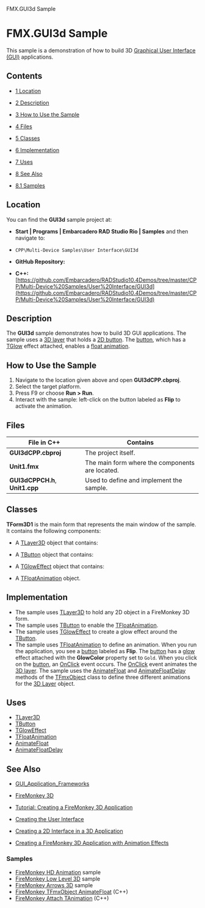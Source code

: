 FMX.GUI3d Sample[]()
# FMX.GUI3d Sample 


This sample is a demonstration of how to build 3D [Graphical User Interface (GUI)](http://en.wikipedia.org/wiki/Graphical_user_interface) applications.
## Contents



* [1 Location](#Location)
* [2 Description](#Description)
* [3 How to Use the Sample](#How_to_Use_the_Sample)
* [4 Files](#Files)
* [5 Classes](#Classes)
* [6 Implementation](#Implementation)
* [7 Uses](#Uses)
* [8 See Also](#See_Also)

* [8.1 Samples](#Samples)


## Location 

You can find the **GUI3d** sample project at:
* **Start | Programs | Embarcadero RAD Studio Rio | Samples** and then navigate to:

* `CPP\Multi-Device Samples\User Interface\GUI3d`

* **GitHub Repository:**

* **C++:**[https://github.com/Embarcadero/RADStudio10.4Demos/tree/master/CPP/Multi-Device%20Samples/User%20Interface/GUI3d](https://github.com/Embarcadero/RADStudio10.4Demos/tree/master/CPP/Multi-Device%20Samples/User%20Interface/GUI3d)

## Description 

The **GUI3d** sample demonstrates how to build 3D GUI applications. The sample uses a [3D layer](http://docwiki.embarcadero.com/Libraries/en/FMX.Layers3D.TLayer3D) that holds a [2D button](http://docwiki.embarcadero.com/Libraries/en/FMX.StdCtrls.TButton). The [button](http://docwiki.embarcadero.com/Libraries/en/FMX.StdCtrls.TButton), which has a [TGlow](http://docwiki.embarcadero.com/Libraries/en/FMX.Effects.TGlowEffect) effect attached, enables a [float animation](http://docwiki.embarcadero.com/Libraries/en/FMX.Ani.TFloatAnimation).
## How to Use the Sample 


1.  Navigate to the location given above and open **GUI3dCPP.cbproj**.
2.  Select the target platform.
3.  Press F9 or choose **Run > Run**.
4.  Interact with the sample: left-click on the button labeled as **Flip** to activate the animation.

## Files 



|**File in C++**                |**Contains**                                   |
|-------------------------------|-----------------------------------------------|
|**GUI3dCPP.cbproj**            |The project itself.                            |
|**Unit1.fmx**                  |The main form where the components are located.|
|**GUI3dCPPCH.h**, **Unit1.cpp**|Used to define and implement the sample.       |


## Classes 

**TForm3D1** is the main form that represents the main window of the sample. It contains the following components:
*  A [TLayer3D](http://docwiki.embarcadero.com/Libraries/en/FMX.Layers3D.TLayer3D) object that contains:

*  A [TButton](http://docwiki.embarcadero.com/Libraries/en/FMX.StdCtrls.TButton) object that contains:

*  A [TGlowEffect](http://docwiki.embarcadero.com/Libraries/en/FMX.Effects.TGlowEffect) object that contains:

*  A [TFloatAnimation](http://docwiki.embarcadero.com/Libraries/en/FMX.Ani.TFloatAnimation) object.

## Implementation 


*  The sample uses [TLayer3D](http://docwiki.embarcadero.com/Libraries/en/FMX.Layers3D.TLayer3D) to hold any 2D object in a FireMonkey 3D form.
*  The sample uses [TButton](http://docwiki.embarcadero.com/Libraries/en/FMX.StdCtrls.TButton) to enable the [TFloatAnimation](http://docwiki.embarcadero.com/Libraries/en/FMX.Ani.TFloatAnimation).
*  The sample uses [TGlowEffect](http://docwiki.embarcadero.com/Libraries/en/FMX.Effects.TGlowEffect) to create a glow effect around the [TButton](http://docwiki.embarcadero.com/Libraries/en/FMX.StdCtrls.TButton).
*  The sample uses [TFloatAnimation](http://docwiki.embarcadero.com/Libraries/en/FMX.Ani.TFloatAnimation) to define an animation.
When you run the application, you see a [button](http://docwiki.embarcadero.com/Libraries/en/FMX.StdCtrls.TButton) labeled as **Flip**. The [button](http://docwiki.embarcadero.com/Libraries/en/FMX.StdCtrls.TButton) has a [glow](http://docwiki.embarcadero.com/Libraries/en/FMX.Effects.TGlowEffect) effect attached with the **GlowColor** property set to `Gold`. When you click on the [button](http://docwiki.embarcadero.com/Libraries/en/FMX.StdCtrls.TButton), an [OnClick](http://docwiki.embarcadero.com/Libraries/en/FMX.Controls3D.TControl3D.OnClick) event occurs. The [OnClick](http://docwiki.embarcadero.com/Libraries/en/FMX.Controls3D.TControl3D.OnClick) event animates the [3D layer](http://docwiki.embarcadero.com/Libraries/en/FMX.Layers3D.TLayer3D). The sample uses the [AnimateFloat](http://docwiki.embarcadero.com/Libraries/en/FMX.Types.TFmxObject.AnimateFloat) and [AnimateFloatDelay](http://docwiki.embarcadero.com/Libraries/en/FMX.Types.TFmxObject.AnimateFloatDelay) methods of the [TFmxObject](http://docwiki.embarcadero.com/Libraries/en/FMX.Types.TFmxObject) class to define three different animations for the [3D Layer](http://docwiki.embarcadero.com/Libraries/en/FMX.Layers3D.TLayer3D) object.
## Uses 


* [TLayer3D](http://docwiki.embarcadero.com/Libraries/en/FMX.Layers3D.TLayer3D)
* [TButton](http://docwiki.embarcadero.com/Libraries/en/FMX.StdCtrls.TButton)
* [TGlowEffect](http://docwiki.embarcadero.com/Libraries/en/FMX.Effects.TGlowEffect)
* [TFloatAnimation](http://docwiki.embarcadero.com/Libraries/en/FMX.Ani.TFloatAnimation)
* [AnimateFloat](http://docwiki.embarcadero.com/Libraries/en/FMX.Types.TFmxObject.AnimateFloat)
* [AnimateFloatDelay](http://docwiki.embarcadero.com/Libraries/en/FMX.Types.TFmxObject.AnimateFloatDelay)

## See Also 


* [GUI_Application_Frameworks](http://docwiki.embarcadero.com/RADStudio/en/GUI_Application_Frameworks)
* [FireMonkey 3D](http://docwiki.embarcadero.com/RADStudio/en/FireMonkey_3D)
* [Tutorial: Creating a FireMonkey 3D Application](http://docwiki.embarcadero.com/RADStudio/en/Tutorial:_Creating_a_FireMonkey_3D_Application)

* [Creating the User Interface](http://docwiki.embarcadero.com/RADStudio/en/Creating_the_User_Interface_(FireMonkey_3D_Tutorial))
* [Creating a 2D Interface in a 3D Application](http://docwiki.embarcadero.com/RADStudio/en/Creating_a_2D_Interface_in_a_3D_Application_(FireMonkey_3D_Tutorial))
* [Creating a FireMonkey 3D Application with Animation Effects](http://docwiki.embarcadero.com/RADStudio/en/Creating_a_FireMonkey_3D_Application_with_Animation_Effects)

### Samples 


* [FireMonkey HD Animation](http://docwiki.embarcadero.com/CodeExamples/en/FMX.AnimationDemoHD_Sample) sample
* [FireMonkey Low Level 3D](http://docwiki.embarcadero.com/CodeExamples/en/FMX.LowLevel3D_Sample) sample
* [FireMonkey Arrows 3D](http://docwiki.embarcadero.com/CodeExamples/en/FMX.Arrows3D_Sample) sample
* [FireMonkey TFmxObject AnimateFloat](http://docwiki.embarcadero.com/CodeExamples/en/FMXTFmxObjectAnimateFloat_%28C%2B%2B%29) (C++)
* [FireMonkey Attach TAnimation](http://docwiki.embarcadero.com/CodeExamples/en/FMXAttachTAnimation_%28C%2B%2B%29) (C++)





